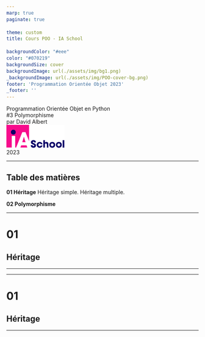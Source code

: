 ```yaml
---
marp: true
paginate: true

theme: custom
title: Cours POO - IA School

backgroundColor: "#eee"
color: "#070219"
backgroundSize: cover
backgroundImage: url(./assets/img/bg1.png)
_backgroundImage: url(./assets/img/POO-cover-bg.png)
footer: 'Programmation Orientée Objet 2023'
_footer: ''
---
```


<!-- PARTIE 0 : Présentation du cours -->

<!-- _paginate: skip -->

<div class="coverBlockCenter">
<div class="coverModuleName">Programmation Orientée Objet en Python</div>
<div class="coverCourseName"><span class="important">#3 </span>Polymorphisme</div>
<div class="coverAuthor">par <span class="important">David Albert</span></div>
</div>

<img class="coverFooterLeft" style="background-color:#fff" height="60px" src="assets/img/ia-school-logo.svg" />
<div class="coverYear coverFooterRight">2023</div>




<!-- TABLE DES MATIERES -->
--- 

## Table des matières 

<b><span class="important">01 </span> Héritage</b>
Héritage simple. Héritage multiple.


<b><span class="important">02 </span> Polymorphisme</b>


---
<!-- PARTIE 1 : Héritage -->

<div class="main">

# 01 

## Héritage

</div>

---





---
<!-- PARTIE 2 : Polymorphisme -->

<div class="main">

# 01 

## Héritage

</div>

---
